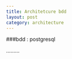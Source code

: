 ```yaml
---
title: Architetcure bdd
layout: post
category: architecture
---
```


###bdd : postgresql

.........

